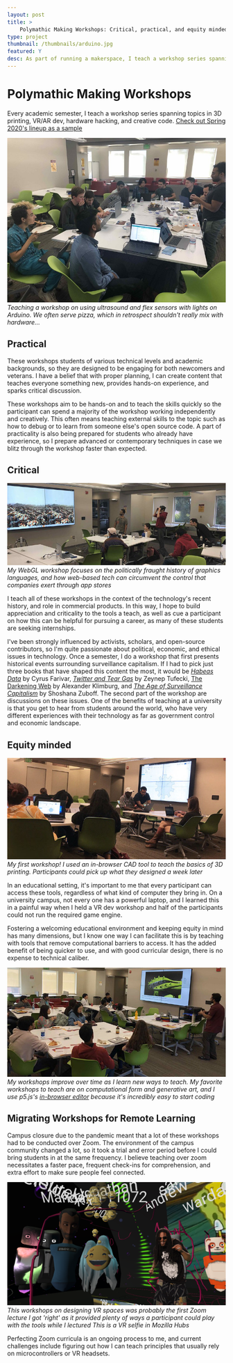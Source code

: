 ```yaml
---
layout: post
title: >
    Polymathic Making Workshops: Critical, practical, and equity minded tech education
type: project
thumbnail: /thumbnails/arduino.jpg
featured: Y
desc: As part of running a makerspace, I teach a workshop series spanning 3D printing and hardware hacking, to generative art and XR development. These workshops are highly practical and built to quickly get participants working with cutting edge technology.
---
```

# Polymathic Making Workshops
Every academic semester, I teach a workshop series spanning topics in 3D printing, VR/AR dev, hardware hacking, and creative code. [Check out Spring 2020's lineup as a sample](https://polymathic.usc.edu/ahmanson-lab/polymathic-making-workshops/polymathic-making-workshops-spring-2020)

![arduino](/images/workshops/arduino.jpg)*Teaching a workshop on using ultrasound and flex sensors with lights on Arduino. We often serve pizza, which in retrospect shouldn't really mix with hardware...*



## Practical
<!-- ![pi](/images/workshops/pi.jpg)*In my Raspberry Pi workshop, I sneak in some practical tips for navigating a terminal and affordances of alternative OSs that integrate with engineering curricula* -->

These workshops students of various technical levels and academic backgrounds, so they are designed to be engaging for both newcomers and veterans. I have a belief that with proper planning, I can create content that teaches everyone something new, provides hands-on experience, and sparks critical discussion. 

These workshops aim to be hands-on and to teach the skills quickly so the participant can spend a majority of the workshop working independently and creatively. This often means teaching external skills to the topic such as how to debug or to learn from someone else's open source code. A part of practicality is also being prepared for students who already have experience, so I prepare advanced or contemporary techniques in case we blitz through the workshop faster than expected.


## Critical

![webgl](/images/workshops/webgl.jpg)*My WebGL workshop focuses on the politically fraught history of graphics languages, and how web-based tech can circumvent the control that companies exert through app stores*

I teach all of these workshops in the context of the technology's recent history, and role in commercial products. In this way, I hope to build appreciation and criticality to the tools a teach, as well as cue a participant on how this can be helpful for pursuing a career, as many of these students are seeking internships.


I've been strongly influenced by activists, scholars, and open-source contributors, so I'm quite passionate about political, economic, and ethical issues in technology. Once a semester, I do a workshop that first presents historical events surrounding surveillance capitalism. If I had to pick just three books that have shaped this content the most, it would be [*Habeas Data*](https://www.mhpbooks.com/books/habeas-data/) by Cyrus Farivar, [*Twitter and Tear Gas*](https://www.twitterandteargas.org/) by Zeynep Tufecki, [The Darkening Web](https://www.penguinrandomhouse.com/books/318518/the-darkening-web-by-alexander-klimburg/) by Alexander Klimburg, and [*The Age of Surveillance Capitalism*](https://www.publicaffairsbooks.com/titles/shoshana-zuboff/the-age-of-surveillance-capitalism/9781610395694/) by Shoshana Zuboff. The second part of the workshop are discussions on these issues. One of the benefits of teaching at a university is that you get to hear from students around the world, who have very different experiences with their technology as far as government control and economic landscape.

## Equity minded
![3dprinting](/images/workshops/3dprinting.jpg)*My first workshop! I used an in-browser CAD tool to teach the basics of 3D printing. Participants could pick up what they designed a week later*

In an educational setting, it's important to me that every participant can access these tools, regardless of what kind of computer they bring in. On a university campus, not every one has a powerful laptop, and I learned this in a painful way when I held a VR dev workshop and half of the participants could not run the required game engine.

Fostering a welcoming educational environment and keeping equity in mind has many dimensions, but I know one way I can facilitate this is by teaching with tools that remove computational barriers to access. It has the added benefit of being quicker to use, and with good curricular design, there is no expense to technical caliber.

![p5](/images/workshops/improve.jpg)*My workshops improve over time as I learn new ways to teach. My favorite workshops to teach are on computational form and generative art, and I use p5.js's [in-browser editor](https://editor.p5js.org/) because it's incredibly easy to start coding*

## Migrating Workshops for Remote Learning
Campus closure due to the pandemic meant that a lot of these workshops had to be conducted over Zoom. The environment of the campus community changed a lot, so it took a trial and error period before I could bring students in at the same frequency. I believe teaching over zoom necessitates a faster pace, frequent check-ins for comprehension, and extra effort to make sure people feel connected.

![hubs-coca](/images/hubs/hubs-coca.png)*This workshops on designing VR spaces was probably the first Zoom lecture I got 'right' as it provided plenty of ways a participant could play with the tools while I lectured This is a VR selfie in Mozilla Hubs*

Perfecting Zoom curricula is an ongoing process to me, and current challenges include figuring out how I can teach principles that usually rely on microcontrollers or VR headsets.

